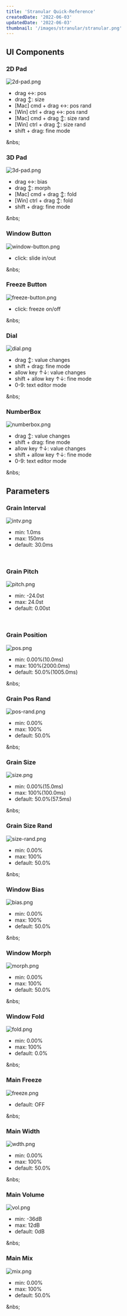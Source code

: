 ```yaml
---
title: 'Stranular Quick-Reference'
createdDate: '2022-06-03'
updatedDate: '2022-06-03'
thumbnail: '/images/stranular/stranular.png'
---
```


## UI Components

### 2D Pad

![2d-pad.png](/images/stranular/2d-pad.png)

- drag ↔︎: pos
- drag ↕︎: size
- [Mac] cmd + drag ↔︎: pos rand
- [Win] ctrl + drag ↔︎: pos rand
- [Mac] cmd + drag ↕︎: size rand
- [Win] ctrl + drag ↕︎: size rand
- shift + drag: fine mode

&nbs;

### 3D Pad

![3d-pad.png](/images/stranular/3d-pad.png)

- drag ↔︎: bias
- drag ↕︎: morph
- [Mac] cmd + drag ↕︎: fold
- [Win] ctrl + drag ↕︎: fold
- shift + drag: fine mode

&nbs;

### Window Button

![window-button.png](/images/stranular/window-button.png)

- click: slide in/out

&nbs;

### Freeze Button

![freeze-button.png](/images/stranular/freeze-button.png)

- click: freeze on/off

&nbs;

### Dial

![dial.png](/images/stranular/dial.png)

- drag ↕︎: value changes
- shift + drag: fine mode
- allow key ↑↓: value changes
- shift + allow key ↑↓: fine mode
- 0-9: text editor mode

&nbs;

### NumberBox

![numberbox.png](/images/stranular/numberbox.png)

- drag ↕︎: value changes
- shift + drag: fine mode
- allow key ↑↓: value changes
- shift + allow key ↑↓: fine mode
- 0-9: text editor mode

&nbs;

## Parameters

### Grain Interval

![intv.png](/images/stranular/intv.png)

- min: 1.0ms
- max: 150ms
- default: 30.0ms

&nbsp;

### Grain Pitch

![pitch.png](/images/stranular/pitch.png)

- min: -24.0st
- max: 24.0st
- default: 0.00st

&nbsp;

### Grain Position

![pos.png](/images/stranular/pos.png)

- min: 0.00%(10.0ms)
- max: 100%(2000.0ms)
- default: 50.0%(1005.0ms)

&nbs;

### Grain Pos Rand

![pos-rand.png](/images/stranular/pos-rand.png)

- min: 0.00%
- max: 100%
- default: 50.0%

&nbs;

### Grain Size

![size.png](/images/stranular/size.png)

- min: 0.00%(15.0ms)
- max: 100%(100.0ms)
- default: 50.0%(57.5ms)

&nbs;

### Grain Size Rand

![size-rand.png](/images/stranular/size-rand.png)

- min: 0.00%
- max: 100%
- default: 50.0%

&nbs;

### Window Bias

![bias.png](/images/stranular/bias.png)

- min: 0.00%
- max: 100%
- default: 50.0%

&nbs;

### Window Morph

![morph.png](/images/stranular/morph.png)

- min: 0.00%
- max: 100%
- default: 50.0%

&nbs;

### Window Fold

![fold.png](/images/stranular/fold.png)

- min: 0.00%
- max: 100%
- default: 0.0%

&nbs;

### Main Freeze

![freeze.png](/images/stranular/freeze.png)

- default: OFF

&nbs;

### Main Width

![wdth.png](/images/stranular/wdth.png)

- min: 0.00%
- max: 100%
- default: 50.0%

&nbs;

### Main Volume

![vol.png](/images/stranular/vol.png)

- min: -36dB
- max: 12dB
- default: 0dB

&nbs;

### Main Mix

![mix.png](/images/stranular/mix.png)

- min: 0.00%
- max: 100%
- default: 50.0%

&nbs;
